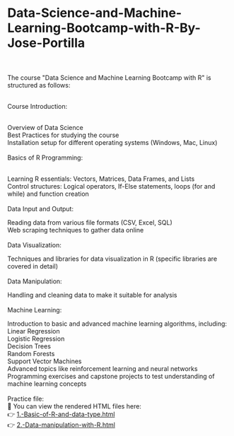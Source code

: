 # Data-Science-and-Machine-Learning-Bootcamp-with-R-By-Jose-Portilla <br> <br>
The course "Data Science and Machine Learning Bootcamp with R" is structured as follows:<br><br>

Course Introduction:<br><br>

Overview of Data Science<br>
Best Practices for studying the course<br>
Installation setup for different operating systems (Windows, Mac, Linux)<br><br>
Basics of R Programming:<br><br>


Learning R essentials: Vectors, Matrices, Data Frames, and Lists<br>
Control structures: Logical operators, If-Else statements, loops (for and while) and function creation<br><br>
Data Input and Output:<br>

Reading data from various file formats (CSV, Excel, SQL)<br>
Web scraping techniques to gather data online<br><br>
Data Visualization:<br>

Techniques and libraries for data visualization in R (specific libraries are covered in detail)<br><br>
Data Manipulation:<br>

Handling and cleaning data to make it suitable for analysis<br><br>
Machine Learning:<br>

Introduction to basic and advanced machine learning algorithms, including:<br>
Linear Regression<br>
Logistic Regression<br>
Decision Trees<br>
Random Forests<br>
Support Vector Machines<br>
Advanced topics like reinforcement learning and neural networks<br>
Programming exercises and capstone projects to test understanding of machine learning concepts<br><br>
Practice file:<br>
🔗 You can view the rendered HTML files here:  <br>
👉 [1.-Basic-of-R-and-data-type.html](https://shorful-akib.github.io/Data-Science-and-Machine-Learning-Bootcamp-with-R-By-Jose-Portilla/1.-Basic-of-R-and-data-type.html)<br>
👉 [2.-Data-manipulation-with-R.html](https://shorful-akib.github.io/Data-Science-and-Machine-Learning-Bootcamp-with-R-By-Jose-Portilla/2.-Data-manipulation-with-R.html)<br>
